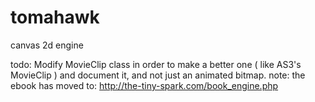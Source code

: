 tomahawk
========

canvas 2d engine

todo: Modify MovieClip class in order to make a better one ( like AS3's MovieClip ) and document it, and not just an animated bitmap.
note: the ebook has moved to: http://the-tiny-spark.com/book_engine.php 
